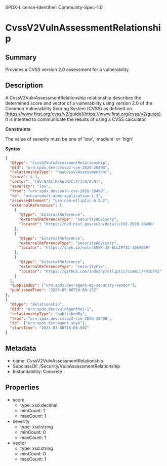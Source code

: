 SPDX-License-Identifier: Community-Spec-1.0

# CvssV2VulnAssessmentRelationship

## Summary

Provides a CVSS version 2.0 assessment for a vulnerability.

## Description

A CvssV2VulnAssessmentRelationship relationship describes the determined score and vector of a vulnerability using version 2.0 of the Common Vulnerability Scoring System
(CVSS) as defined on [https://www.first.org/cvss/v2/guide](https://www.first.org/cvss/v2/guide). It is intented to communicate the results of using a CVSS calculator.

**Constraints**

The value of severity must be one of 'low', 'medium' or 'high'

**Syntax**

```json
{
  "@type": "CvssV2VulnAssessmentRelationship",
  "@id": "urn:spdx.dev:cvssv2-cve-2020-28498",
  "relationshipType": "hasCvssV2AssessmentFor",
  "score": 4.3,
  "vector": "(AV:N/AC:M/Au:N/C:P/I:N/A:N)",
  "severity": "low",
  "from": "urn:spdx.dev:vuln-cve-2020-28498",
  "to": "urn:product-acme-application-1.3",
  "assessedElement": "urn:npm-elliptic-6.5.2",
  "externalReferences": [
    {
      "@type": "ExternalReference",
      "externalReferenceType": "securityAdvisory",
      "locator": "https://nvd.nist.gov/vuln/detail/CVE-2020-28498"
    },
    {
      "@type": "ExternalReference",
      "externalReferenceType": "securityAdvisory",
      "locator": "https://snyk.io/vuln/SNYK-JS-ELLIPTIC-1064899"
    },
    {
      "@type": "ExternalReference",
      "externalReferenceType": "securityFix",
      "locator": "https://github.com/indutny/elliptic/commit/441b742"
    }
  ],
  "suppliedBy": ["urn:spdx.dev:agent-my-security-vendor"],
  "publishedTime": "2023-05-06T10:06:13Z"
},
{
  "@type": "Relationship",
  "@id": "urn:spdx.dev:vulnAgentRel-1",  
  "relationshipType": "publishedBy",  
  "from": "urn:spdx.dev:cvssv2-cve-2020-28498",
  "to": ["urn:spdx.dev:agent-snyk"],
  "startTime": "2021-03-08T16:06:50Z"
}
```

## Metadata

- name: CvssV2VulnAssessmentRelationship
- SubclassOf: /Security/VulnAssessmentRelationship
- Instantiability: Concrete

## Properties

- score
  - type: xsd:decimal
  - minCount: 1
  - maxCount: 1
- severity
  - type: xsd:string
  - minCount: 0
  - maxCount: 1
- vector
  - type: xsd:string
  - minCount: 0
  - maxCount: 1
